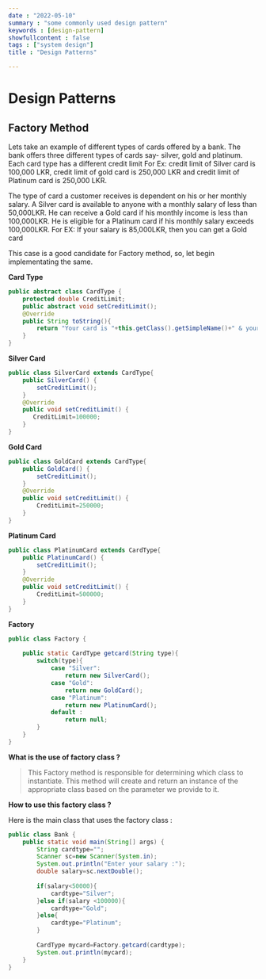 ```yaml
---
date : "2022-05-10"
summary : "some commonly used design pattern"
keywords : [design-pattern]
showfullcontent : false
tags : ["system design"]
title : "Design Patterns"

---
```


# Design Patterns 

## Factory Method
Lets take an example of different types of cards offered by a bank. The bank offers three different types of cards say- silver, gold and platinum. Each card type has a different credit limit For Ex: credit limit of Silver card is 100,000 LKR, credit limit of gold card is 250,000 LKR and credit limit of Platinum card is 250,000 LKR.

The type of card a customer receives is dependent on his or her monthly salary. A Silver card is available to anyone with a monthly salary of less than 50,000LKR. He can receive a Gold card if his monthly income is less than 100,000LKR. He is eligible for a Platinum card if his monthly salary exceeds 100,000LKR. For EX: If your salary is 85,000LKR, then you can get a Gold card

This case is a good candidate for Factory method, so, let begin implementating the same.


**Card Type**
```java
public abstract class CardType {
    protected double CreditLimit;
    public abstract void setCreditLimit();
    @Override
    public String toString(){
        return "Your card is "+this.getClass().getSimpleName()+" & your credit limit is "+CreditLimit;
    }
}
```

**Silver Card**

```java
public class SilverCard extends CardType{
    public SilverCard() {
        setCreditLimit();
    } 
    @Override
    public void setCreditLimit() {
       CreditLimit=100000;
    }   
}
```

**Gold Card**

```java
public class GoldCard extends CardType{
    public GoldCard() {
        setCreditLimit();
    } 
    @Override
    public void setCreditLimit() {
        CreditLimit=250000;
    } 
}
```

**Platinum Card**

```java
public class PlatinumCard extends CardType{
    public PlatinumCard() {
        setCreditLimit();
    } 
    @Override
    public void setCreditLimit() {
        CreditLimit=500000;
    } 
}
```

**Factory** 

```java
public class Factory {
    
    public static CardType getcard(String type){
        switch(type){
            case "Silver": 
                return new SilverCard();
            case "Gold": 
                return new GoldCard();
            case "Platinum": 
                return new PlatinumCard();
            default : 
                return null;
        }
    }
}
```

**What is the use of factory class ?**

> This Factory method is responsible for determining which class to instantiate. This method will create and return an instance of the appropriate class based on the parameter we provide to it.


**How to use this factory class ?**

Here is the main class that uses the factory class :
```java
public class Bank {
    public static void main(String[] args) {
        String cardtype="";
        Scanner sc=new Scanner(System.in);
        System.out.println("Enter your salary :");
        double salary=sc.nextDouble();
        
        if(salary<50000){
            cardtype="Silver";
        }else if(salary <100000){
            cardtype="Gold";
        }else{
            cardtype="Platinum";
        }
        
        CardType mycard=Factory.getcard(cardtype);
        System.out.println(mycard);
    }  
}
```  
